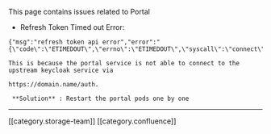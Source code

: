 This page contains issues related to Portal


* Refresh Token Timed out Error:

    


```
{"msg":"refresh token api error","error":"{\"code\":\"ETIMEDOUT\",\"errno\":\"ETIMEDOUT\",\"syscall\":\"connect\",\"address\":\"x.x.x.x\",\"port\":443}"}
```


    This is because the portal service is not able to connect to the upstream keycloak service via

    https://domain.name/auth. 

     **Solution** : Restart the portal pods one by one







*****

[[category.storage-team]] 
[[category.confluence]] 
